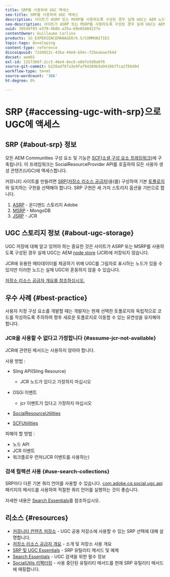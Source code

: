 ```yaml
---
title: SRP를 사용하여 UGC 액세스
seo-title: SRP를 사용하여 UGC 액세스
description: 사이트가 ASRP 또는 MSRP를 사용하도록 구성된 경우 실제 UGC는 AEM 노드 저장소(JCR)에 저장되지 않습니다
seo-description: 사이트가 ASRP 또는 MSRP를 사용하도록 구성된 경우 실제 UGC는 AEM 노드 저장소(JCR)에 저장되지 않습니다
uuid: 30549f93-e370-4b8b-a35a-69e05884227e
contentOwner: Guillaume Carlino
products: SG_EXPERIENCEMANAGER/6.5/COMMUNITIES
topic-tags: developing
content-type: reference
discoiquuid: 72d4022c-43ba-49e0-b94c-f2beabaef64d
docset: aem65
exl-id: 1157366f-2cc5-46e4-8ec6-e66fe5d0a0f6
source-git-commit: b220adf6fa3e9faf94389b9a9416b7fca2f89d9d
workflow-type: tm+mt
source-wordcount: '366'
ht-degree: 0%

---
```


# SRP {#accessing-ugc-with-srp}으로 UGC에 액세스

## SRP {#about-srp} 정보

모든 AEM Communities 구성 요소 및 기능은 [SCF(소셜 구성 요소 프레임워크)](/help/communities/scf.md)에 구축됩니다. 이 프레임워크는 SocialResourceProvider API를 호출하여 모든 사용자 생성 콘텐츠(UGC)에 액세스합니다.

커뮤니티 사이트를 만들려면 [SRP(저장소 리소스 공급자)](/help/communities/working-with-srp.md)을(를) 구성하여 기본 [토폴로지](/help/communities/topologies.md)와 일치하는 구현을 선택해야 합니다. SRP 구현은 세 가지 스토리지 옵션을 기반으로 합니다.

1. [ASRP](/help/communities/asrp.md)  - 온디맨드 스토리지 Adobe
1. [MSRP](/help/communities/msrp.md)  - MongoDB
1. [JSRP](/help/communities/jsrp.md)  - JCR

## UGC 스토리지 정보 {#about-ugc-storage}

UGC 저장에 대해 알고 있어야 하는 중요한 것은 사이트가 ASRP 또는 MSRP를 사용하도록 구성된 경우 실제 UGC는 AEM [node store](/help/sites-deploying/data-store-config.md) (JCR)에 저장되지 않습니다.

JCR에 유용한 메타데이터를 제공하기 위해 UGC를 그림자로 표시하는 노드가 있을 수 있지만 이러한 노드는 실제 UGC와 혼동하지 않을 수 있습니다.

[저장소 리소스 공급자 개요를 참조하십시오.](/help/communities/srp.md)

## 우수 사례 {#best-practice}

사용자 지정 구성 요소를 개발할 때는 개발자는 현재 선택한 토폴로지와 독립적으로 코드를 작성하도록 주의하여 향후 새로운 토폴로지로 이동할 수 있는 유연성을 유지해야 합니다.

### JCR을 사용할 수 없다고 가정합니다 {#assume-jcr-not-available}

JCR에 관련된 메서드는 사용하지 않아야 합니다.

사용 방법 :

* Sling API(Sling Resource)

   * JCR 노드가 있다고 가정하지 마십시오

* OSGi 이벤트

   * jcr 이벤트가 있다고 가정하지 마십시오

* [SocialResourceUtilities](/help/communities/socialutils.md#socialresourceutilities-package)
* [SCFUtiilities](/help/communities/socialutils.md#scfutilities-package)

피해야 할 방법 :

* 노드 API
* JCR 이벤트
* 워크플로우 런처(JCR 이벤트를 사용하는)

### 검색 컬렉션 사용 {#use-search-collections}

SRP마다 다른 기본 쿼리 언어를 사용할 수 있습니다. [com.adobe.cq.social.ugc.api](https://helpx.adobe.com/experience-manager/6-5/sites/developing/using/reference-materials/javadoc/com/adobe/cq/social/ugc/api/package-summary.html) 패키지의 메서드를 사용하여 적절한 쿼리 언어를 실행하는 것이 좋습니다.

자세한 내용은 [Search Essentials](/help/communities/search-implementation.md)를 참조하십시오.

## 리소스 {#resources}

* [커뮤니티 컨텐츠 저장소](/help/communities/working-with-srp.md)  - UGC 공용 저장소에 사용할 수 있는 SRP 선택에 대해 설명합니다.
* [저장소 리소스 공급자 개요](/help/communities/srp.md)  - 소개 및 저장소 사용 개요
* [SRP 및 UGC Essentials](/help/communities/srp-and-ugc.md)  - SRP 유틸리티 메서드 및 예제
* [Search Essentials](/help/communities/search-implementation.md)  - UGC 검색을 위한 필수 정보
* [SocialUtils 리팩터링](/help/communities/socialutils.md)  - 사용 중단된 유틸리티 메서드를 현재 SRP 유틸리티 메서드에 매핑합니다.
